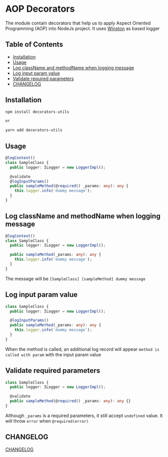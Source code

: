 # AOP Decorators

The module contain decorators that help us to apply Aspect Oriented Programming (AOP) into NodeJs project. It uses [Winston](https://www.npmjs.com/package/winston) as based logger

## Table of Contents

- [Installation](#installation)
- [Usage](#usage)
- [Log className and methodName when logging message](#logContext)
- [Log input param value](#logInputParam)
- [Validate required parameters](#validateRequiredParams)
- [CHANGELOG](#changeLog)

<a name="installation"></a>

## Installation

```bash
npm install decorators-utils

or

yarn add decorators-utils
```

<a name="usage"></a>

## Usage

```Typescript
@logContext()
class SampleClass {
  public logger: ILogger = new LoggerImpl();

  @validate
  @logInputParams()
  public sampleMethod(@required() _params: any): any {
    this.logger.info('dummy message');
  }
}
```

<a name="logContext"></a>

## Log className and methodName when logging message

```Typescript
@logContext()
class SampleClass {
  public logger: ILogger = new LoggerImpl();

  public sampleMethod(_params: any): any {
    this.logger.info('dummy message');
  }
}
```

The message will be `[SampleClass] [sampleMethod] dummy message`

<a name="logInputParam"></a>

## Log input param value

```Typescript
class SampleClass {
  public logger: ILogger = new LoggerImpl();

  @logInputParams()
  public sampleMethod(_params: any): any {
    this.logger.info('dummy message');
  }
}
```

When the method is called, an additional log record will appear `method is called with param` with the input param value

<a name="validateRequiredParams"></a>

## Validate required parameters

```Typescript
class SampleClass {
  public logger: ILogger = new LoggerImpl();

  @validate
  public sampleMethod(@required() _params: any): any {}
}
```

Although `_params` is a required parameters, it still accept `undefined` value.
It will throw `error` when `@required(error)`

<a name="changeLog"></a>

## CHANGELOG

[CHANGELOG](https://github.com/Maithanhdanh/aop-decorators/blob/master/CHANGELOG.md)
